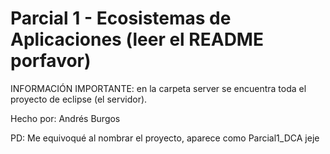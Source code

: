 # Parcial 1 - Ecosistemas de Aplicaciones (leer el README porfavor)

INFORMACIÓN IMPORTANTE: en la carpeta server se encuentra toda el proyecto de eclipse (el servidor).

Hecho por: Andrés Burgos

PD: Me equivoqué al nombrar el proyecto, aparece como Parcial1_DCA jeje


